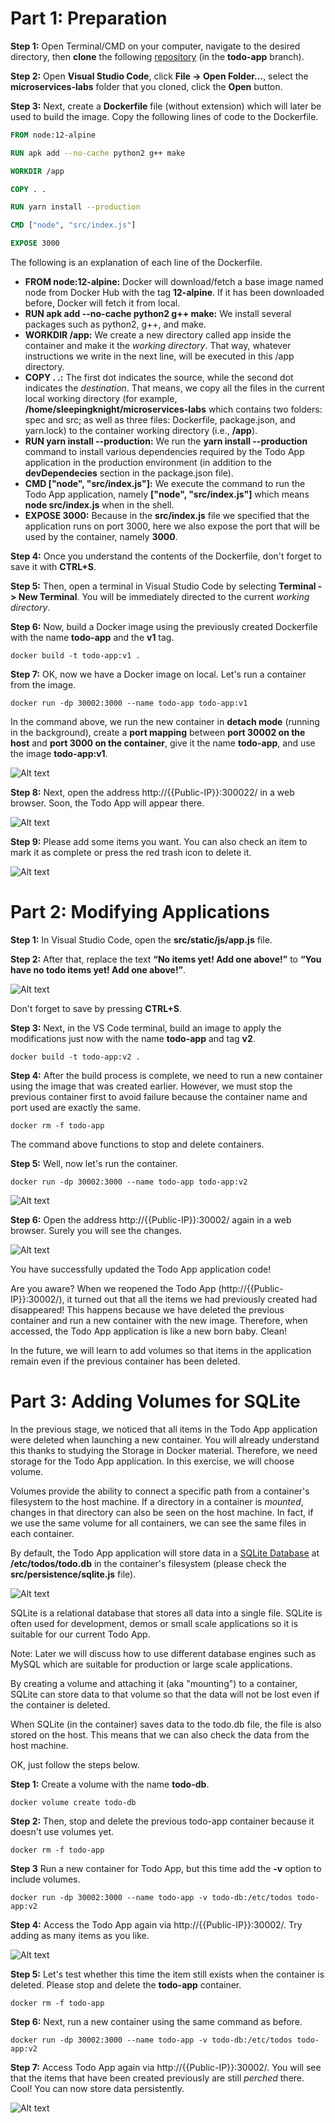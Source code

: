 # Part 1: Preparation

**Step 1:** Open Terminal/CMD on your computer, navigate to the desired directory, then **clone** the following [repository](https://github.com/kandlagifari/microservices-labs/tree/todo-app) (in the **todo-app** branch).

**Step 2:** Open **Visual Studio Code**, click **File -> Open Folder…**, select the **microservices-labs** folder that you cloned, click the **Open** button.

**Step 3:** Next, create a **Dockerfile** file (without extension) which will later be used to build the image. Copy the following lines of code to the Dockerfile.
```Dockerfile
FROM node:12-alpine

RUN apk add --no-cache python2 g++ make

WORKDIR /app

COPY . .

RUN yarn install --production

CMD ["node", "src/index.js"]

EXPOSE 3000
```

The following is an explanation of each line of the Dockerfile.
- **FROM node:12-alpine:** Docker will download/fetch a base image named node from Docker Hub with the tag **12-alpine**. If it has been downloaded before, Docker will fetch it from local.
- **RUN apk add --no-cache python2 g++ make:** We install several packages such as python2, g++, and make.
- **WORKDIR /app:** We create a new directory called app inside the container and make it the *working directory*. That way, whatever instructions we write in the next line, will be executed in this /app directory.
- **COPY . .:** The first dot indicates the source, while the second dot indicates the *destination*. That means, we copy all the files in the current local working directory (for example, **/home/sleepingknight/microservices-labs** which contains two folders: spec and src; as well as three files: Dockerfile, package.json, and yarn.lock) to the container working directory (i.e., **/app**).
- **RUN yarn install --production:** We run the **yarn install --production** command to install various dependencies required by the Todo App application in the production environment (in addition to the **devDependecies** section in the package.json file).
- **CMD ["node", "src/index.js"]:** We execute the command to run the Todo App application, namely **["node", "src/index.js"]** which means **node src/index.js** when in the shell.
- **EXPOSE 3000:** Because in the **src/index.js** file we specified that the application runs on port 3000, here we also expose the port that will be used by the container, namely **3000**.

**Step 4:** Once you understand the contents of the Dockerfile, don't forget to save it with **CTRL+S**. 

**Step 5:** Then, open a terminal in Visual Studio Code by selecting **Terminal -> New Terminal**. You will be immediately directed to the current *working directory*.

**Step 6:** Now, build a Docker image using the previously created Dockerfile with the name **todo-app** and the **v1** tag.
```shell
docker build -t todo-app:v1 .
```

**Step 7:** OK, now we have a Docker image on local. Let's run a container from the image.
```shell
docker run -dp 30002:3000 --name todo-app todo-app:v1
```

In the command above, we run the new container in **detach mode** (running in the background), create a **port mapping** between **port 30002 on the host** and **port 3000 on the container**, give it the name **todo-app**, and use the image **todo-app:v1**.

![Alt text](pics/01_build-run.png)

**Step 8:** Next, open the address http://{{Public-IP}}:300022/ in a web browser. Soon, the Todo App will appear there.

![Alt text](pics/02_todo-app.png)

**Step 9:** Please add some items you want. You can also check an item to mark it as complete or press the red trash icon to delete it.

![Alt text](pics/03_add-note.png)


# Part 2: Modifying Applications

**Step 1:** In Visual Studio Code, open the **src/static/js/app.js** file.

**Step 2:** After that, replace the text **“No items yet! Add one above!”** to **“You have no todo items yet! Add one above!”**.

![Alt text](pics/04_update-code.png)

Don't forget to save by pressing **CTRL+S**.

**Step 3:** Next, in the VS Code terminal, build an image to apply the modifications just now with the name **todo-app** and tag **v2**.
```shell
docker build -t todo-app:v2 .
```

**Step 4:** After the build process is complete, we need to run a new container using the image that was created earlier. However, we must stop the previous container first to avoid failure because the container name and port used are exactly the same.
```shell
docker rm -f todo-app
```
The command above functions to stop and delete containers.

**Step 5:** Well, now let's run the container.
```shell
docker run -dp 30002:3000 --name todo-app todo-app:v2
```

![Alt text](pics/05_build-run-2.png)

**Step 6:** Open the address http://{{Public-IP}}:30002/ again in a web browser. Surely you will see the changes.

![Alt text](pics/06_todo-app-2.png)

You have successfully updated the Todo App application code!

Are you aware? When we reopened the Todo App (http://{{Public-IP}}:30002/), it turned out that all the items we had previously created had disappeared! This happens because we have deleted the previous container and run a new container with the new image. Therefore, when accessed, the Todo App application is like a new born baby. Clean!

In the future, we will learn to add volumes so that items in the application remain even if the previous container has been deleted.


# Part 3: Adding Volumes for SQLite

In the previous stage, we noticed that all items in the Todo App application were deleted when launching a new container. You will already understand this thanks to studying the Storage in Docker material. Therefore, we need storage for the Todo App application. In this exercise, we will choose volume. 

Volumes provide the ability to connect a specific path from a container's filesystem to the host machine. If a directory in a container is *mounted*, changes in that directory can also be seen on the host machine. In fact, if we use the same volume for all containers, we can see the same files in each container.

By default, the Todo App application will store data in a [SQLite Database](https://www.sqlite.org/index.html) at **/etc/todos/todo.db** in the container's filesystem (please check the **src/persistence/sqlite.js** file).

![Alt text](pics/07_db-local.png)

SQLite is a relational database that stores all data into a single file. SQLite is often used for development, demos or small scale applications so it is suitable for our current Todo App. 

Note: Later we will discuss how to use different database engines such as MySQL which are suitable for production or large scale applications. 

By creating a volume and attaching it (aka "mounting") to a container, SQLite can store data to that volume so that the data will not be lost even if the container is deleted. 

When SQLite (in the container) saves data to the todo.db file, the file is also stored on the host. This means that we can also check the data from the host machine.

OK, just follow the steps below.

**Step 1:** Create a volume with the name **todo-db**.
```shell
docker volume create todo-db
```

**Step 2:** Then, stop and delete the previous todo-app container because it doesn't use volumes yet.
```shell
docker rm -f todo-app
```

**Step 3** Run a new container for Todo App, but this time add the **-v** option to include volumes.
```shell
docker run -dp 30002:3000 --name todo-app -v todo-db:/etc/todos todo-app:v2
```

**Step 4:** Access the Todo App again via http://{{Public-IP}}:30002/. Try adding as many items as you like.

![Alt text](pics/08_app-volume.png)

**Step 5:** Let's test whether this time the item still exists when the container is deleted. Please stop and delete the **todo-app** container.
```shell
docker rm -f todo-app
```

**Step 6:** Next, run a new container using the same command as before.
```shell
docker run -dp 30002:3000 --name todo-app -v todo-db:/etc/todos todo-app:v2
```

**Step 7:** Access Todo App again via http://{{Public-IP}}:30002/. You will see that the items that have been created previously are still *perched* there. Cool! You can now store data persistently.

![Alt text](pics/09_app-volume-2.png)
